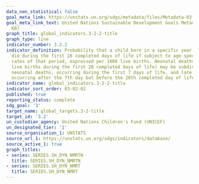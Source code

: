 ```yaml
---
data_non_statistical: false
goal_meta_link: https://unstats.un.org/sdgs/metadata/files/Metadata-03-02-02.pdf
goal_meta_link_text: United Nations Sustainable Development Goals Metadata (PDF 225
  KB)
graph_title: global_indicators.3-2-2-title
graph_type: line
indicator_number: 3.2.2
indicator_definition: Probability that a child born in a specific year or period will
  die during the first 28 completed days of life if subject to age-specific mortality
  rates of that period, expressed per 1000 live births. Neonatal deaths (deaths among
  live births during the first 28 completed days of life) may be subdivided into early
  neonatal deaths, occurring during the first 7 days of life, and late neonatal deaths,
  occurring after the 7th day but before the 28th completed day of life.
indicator_name: global_indicators.3-2-2-title
indicator_sort_order: 03-02-02
published: true
reporting_status: complete
sdg_goal: '3'
target_name: global_targets.3-2-title
target_id: '3.2'
un_custodian_agency: United Nations Children's Fund (UNICEF)
un_designated_tier: '1'
source_organisation_1: UNSTATS
source_url_1: https://unstats.un.org/sdgs/indicators/database/
source_active_1: true
graph_titles:
- series: SERIES.SH_DYN_NMRTN
  title: SERIES.SH_DYN_NMRTN
- series: SERIES.SH_DYN_NMRT
  title: SERIES.SH_DYN_NMRT
---
```

